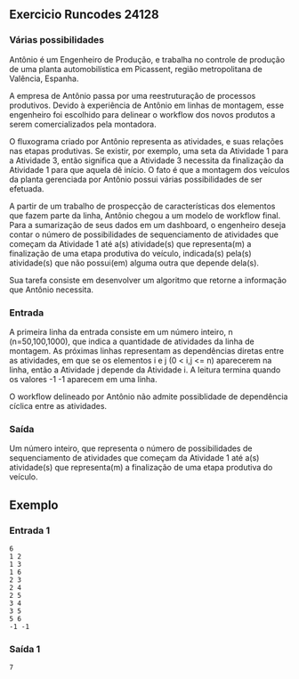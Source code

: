 
## Exercicio Runcodes 24128

### Várias possibilidades

Antônio é um Engenheiro de Produção, e trabalha no controle de produção de uma planta automobilística em Picassent, região metropolitana de Valência, Espanha.

A empresa de Antônio passa por uma reestruturação de processos produtivos. Devido à experiência de Antônio em linhas de montagem, esse engenheiro foi escolhido para delinear o workflow dos novos produtos a serem comercializados pela montadora.

O fluxograma criado por Antônio representa as atividades, e suas relações nas etapas produtivas. Se existir, por exemplo, uma seta da Atividade 1 para a Atividade 3, então significa que a Atividade 3 necessita da finalização da Atividade 1 para que aquela dê início. O fato é que a montagem dos veículos da planta gerenciada por Antônio possui várias possibilidades de ser efetuada.

A partir de um trabalho de prospecção de características dos elementos que fazem parte da linha, Antônio chegou a um modelo de workflow final. Para a sumarização de seus dados em um dashboard, o engenheiro deseja contar o número de possibilidades de sequenciamento de atividades que começam da Atividade 1 até a(s) atividade(s) que representa(m) a finalização de uma etapa produtiva do veículo, indicada(s) pela(s) atividade(s) que não possui(em) alguma outra que depende dela(s).

Sua tarefa consiste em desenvolver um algoritmo que retorne a informação que Antônio necessita.

### Entrada

A primeira linha da entrada consiste em um número inteiro, n (n=50,100,1000), que indica a quantidade de atividades da linha de montagem. As próximas linhas representam as dependências diretas entre as atividades, em que se os elementos i e j (0 < i,j <= n) aparecerem na linha, então a Atividade j depende da Atividade i. A leitura termina quando os valores -1 -1 aparecem em uma linha.

O workflow delineado por Antônio não admite possiblidade de dependência cíclica entre as atividades.

### Saída

Um número inteiro, que representa o número de possibilidades de sequenciamento de atividades que começam da Atividade 1 até a(s) atividade(s) que representa(m) a finalização de uma etapa produtiva do veículo.

## Exemplo

### Entrada 1

```
6 
1 2
1 3
1 6
2 3
2 4
2 5
3 4
3 5
5 6
-1 -1
```

### Saída 1

```
7
```
